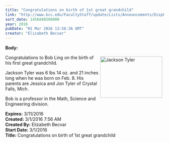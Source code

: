 ```yaml
---
title: "Congratulations on birth of 1st great grandchild"
link: "http://www.kcc.edu/FacultyStaff/update/Lists/Announcements/DispForm.aspx?ID=2172"
sort_date: 1456840596000
year: 2016
pubDate: "01 Mar 2016 13:56:36 GMT"
creator: "Elizabeth Becvar"
---
```


<div><b>Body:</b> <div class="ExternalClassCD28778584A541A1B17461FFF5659B49"><p>​<img width="336" height="223" alt="Jackson Tyler" src="/FacultyStaff/update/PublishingImages/Bob_Ling_Great_Granchild.jpg" style="height:131px;vertical-align:auto;float:right;margin:5px;width:197px" />Congratulations to Bob Ling on the birth of his first great grandchild.</p>
<p>Jackson Tyler was 6 lbs 14 oz. and 21 inches long when he was born on Feb. 8. His parents are Jessica and Jon Tyler of Crystal Falls, Mich. </p>
<p>Bob is a professor in the Math, Science and Engineering division.</p></div></div>
<div><b>Expires:</b> 3/11/2016</div>
<div><b>Created:</b> 3/1/2016 7:56 AM</div>
<div><b>Created By:</b> Elizabeth Becvar</div>
<div><b>Start Date:</b> 3/1/2016</div>
<div><b>Title:</b> Congratulations on birth of 1st great grandchild</div>
